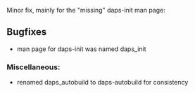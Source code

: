 Minor fix, mainly for the "missing" daps-init man page:

## Bugfixes

- man page for daps-init was named daps_init

### Miscellaneous:

- renamed daps_autobuild to daps-autobuild for consistency
